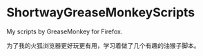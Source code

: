# ShortwayGreaseMonkeyScripts
My scripts by GreaseMonkey for Firefox. 

为了我的火狐浏览器更好玩更有用，学习着做了几个有趣的油猴子脚本。
